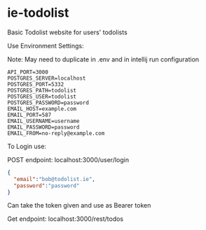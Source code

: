 # ie-todolist
Basic Todolist website for users' todolists


Use Environment Settings:

Note: May need to duplicate in .env and in intellij run configuration

```
API_PORT=3000
POSTGRES_SERVER=localhost
POSTGRES_PORT=5332
POSTGRES_PATH=todolist
POSTGRES_USER=todolist
POSTGRES_PASSWORD=password
EMAIL_HOST=example.com
EMAIL_PORT=587
EMAIL_USERNAME=username
EMAIL_PASSWORD=password
EMAIL_FROM=no-reply@example.com
```

To Login use:

POST endpoint:
localhost:3000/user/login
```json
{
  "email":"bob@todolist.ie",
  "password":"password"
}
```

Can take the token given and use as Bearer token

Get endpoint:
localhost:3000/rest/todos
